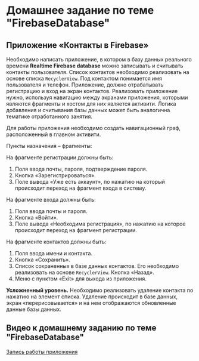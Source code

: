 # Домашнее задание по теме "FirebaseDatabase"

## Приложение «Контакты в Firebase»

Необходимо написать приложение, в котором в базу данных реального времени **Realtime Firebase database** можно записывать и считывать контакты пользователя. Список контактов необходимо реализовать на основе списка `RecyclerView`. Под контактом понимается имя пользователя и телефон. Приложение, должно отрабатывать регистрацию и вход на экран контактов. Реализовать приложение нужно, используя навигацию между экранами приложения, которыми являются фрагменты и хостом для них является активити. Логика добавления и считывания базы данных может быть аналогична тематике отработанного занятия.

Для работы приложения необходимо создать навигационный граф, расположенный в главном активити.

Пункты назначения – фрагменты:

На фрагменте регистрации должны быть:

1. Поля ввода почты, пароля, подтверждение пароля.
2. Кнопка «Зарегистрироваться».
3. Поле вывода «Уже есть аккаунт», по нажатию на который происходит переход на фрагмент входа в систему.

На фрагменте входа должны быть:

1. Поля ввода почты и пароля.
2. Кнопка «Войти».
3. Поле вывода «Необходима регистрация», по нажатию на которое происходит переход на фрагмент регистрации.

На фрагменте контактов должны быть:

1. Поля ввода имени и контакта.
2. Кнопка «Сохранить».
3. Список сохраненных в базе данных контактов. Его необходимо реализовать на основе `RecyclerView`. Кнопка «Назад».
4. Меню с пунктом «Exit» для выхода из приложения.

**Усложненный уровень.** 
Необходимо реализовать удаление контакта по нажатию на элемент списка. Удаление происходит в базе данных, экран «перерисовывается» и на нем отображаются обновленные данные базы данных.

## Видео к домашнему заданию по теме "FirebaseDatabase"

[Запись работы приложения](https://github.com/user-attachments/assets/ed27850f-dc83-4da6-8621-6a80f3685ee4)

